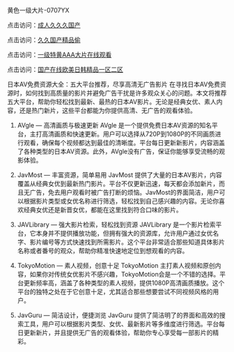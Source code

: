 黄色一级大片-0707YX

点击访问：<a href="https://bered.pages.dev/">成人久久久国产</a>

点击访问：<a href="https://rtj-3zo.pages.dev/">久久国产精品偷</a>

点击访问：<a href="https://vassv.pages.dev/">一级特黄AAA大片在线观看</a>

点击访问：<a href="https://gsd-agv.pages.dev/">国产在线欧美日韩精品一区二区</a>

日本AV免费资源大全：五大平台推荐，尽享高清无广告影片
在寻找日本AV免费资源时，如何找到高质量的影片并避免广告干扰是许多观众关心的问题。本文将推荐五大平台，帮助你轻松找到最新、最热的日本AV影片。无论是经典女优、素人内容，还是热门新片，这些平台都能为你提供高清、无广告的观看体验。

1. AVgle — 高清画质与极速更新
AVgle 是一个提供免费日本AV资源的知名平台，主打高清画质和快速更新。用户可以选择从720P到1080P的不同画质进行观看，确保每个视频都达到最佳的清晰度。平台每日更新新影片，内容涵盖了各种类型的日本AV资源。此外，AVgle没有广告，保证你能够享受流畅的观影体验。

2. JavMost — 丰富资源，简单易用
JavMost 提供了大量的日本AV影片，内容覆盖从经典女优到最新热门影片。平台不仅更新迅速，每天都会添加新片，而且无广告，免去用户观看时被广告打断的烦恼。JavMost的界面简洁，用户可以根据影片类型或女优名称进行筛选，轻松找到自己感兴趣的内容。无论你喜欢经典女优还是新晋女优，都能在这里找到符合口味的影片。

3. JAVLibrary — 强大影片检索，轻松找到资源
JAVLibrary 是一个影片检索平台，它本身并不提供播放功能，但拥有强大的资源库，允许用户通过女优名字、影片编号等方式快速找到所需影片。这个平台非常适合那些知道具体影片名称或者番号的观众，帮助你精准快速地定位到想观看的内容。

4. TokyoMotion — 素人视频，创意十足
TokyoMotion 主打素人视频和原创内容，如果你对传统女优影片不感兴趣，TokyoMotion会是一个不错的选择。平台更新频率高，涵盖了各种类型的素人视频，提供1080P高清画质播放。这个平台的独特之处在于它创意十足，尤其适合那些想要尝试不同视频风格的用户。

5. JavGuru — 简洁设计，便捷浏览
JavGuru 提供了简洁明了的界面和高效的搜索工具，用户可以根据影片类型、女优、最新影片等多维度进行筛选。平台每日更新新片，并且提供无广告的观看体验，帮助你专心享受每一部影片的精彩。

<span style="display:none;">[Canonical link]( https://github.com/hann20250707/hann18 ）</span>
